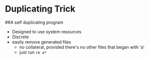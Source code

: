 # Duplicating Trick
##A self duplicating program

+ Designed to use system resources
+ Discrete
+ easily remove generated files
	+ no collateral, provided there's no other files that began with 'a'
	+ just run `rm a*`

